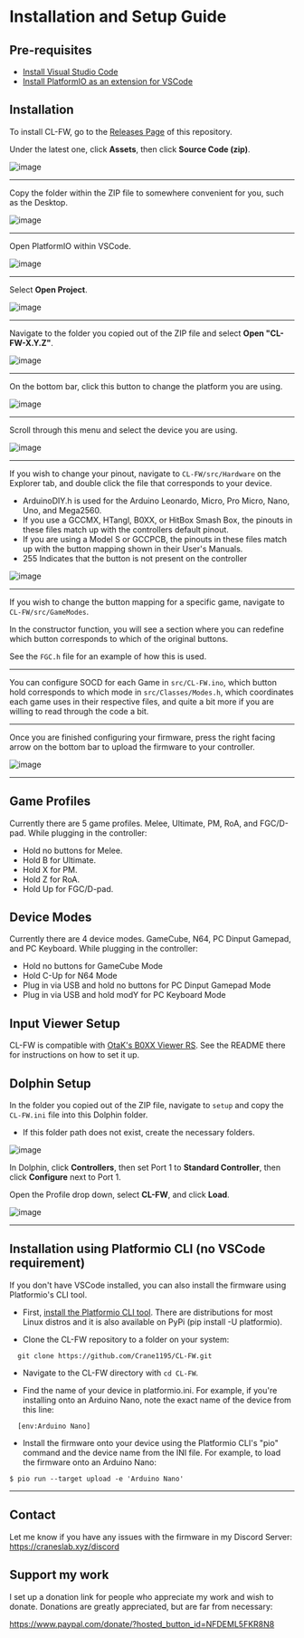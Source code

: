 # Installation and Setup Guide

## Pre-requisites

- [Install Visual Studio Code](https://code.visualstudio.com/Download)
- [Install PlatformIO as an extension for VSCode](https://platformio.org/install/ide?install=vscode)

## Installation

To install CL-FW, go to the [Releases Page](https://github.com/Crane1195/CL-FW/releases) of this repository.

Under the latest one, click **Assets**, then click **Source Code (zip)**.

![image](../images/DownloadRelease.png)

---

Copy the folder within the ZIP file to somewhere convenient for you, such as the Desktop.

![image](../images/ExtractFolder.png)

---

Open PlatformIO within VSCode.

![image](../images/OpenPlatformIO.png)

---

Select **Open Project**.

![image](../images/OpenProject.png)

---

Navigate to the folder you copied out of the ZIP file and select **Open "CL-FW-X.Y.Z"**.

![image](../images/OpenProject2.png)

---

On the bottom bar, click this button to change the platform you are using.

![image](../images/SelectEnv.png)

---

Scroll through this menu and select the device you are using.

![image](../images/SelectEnv2.png)

---

If you wish to change your pinout, navigate to `CL-FW/src/Hardware` on the Explorer tab, and double click the file that corresponds to your device.
- ArduinoDIY.h is used for the Arduino Leonardo, Micro, Pro Micro, Nano, Uno, and Mega2560.
- If you use a GCCMX, HTangl, B0XX, or HitBox Smash Box, the pinouts in these files match up with the controllers default pinout.
- If you are using a Model S or GCCPCB, the pinouts in these files match up with the button mapping shown in their User's Manuals.
- 255 Indicates that the button is not present on the controller

![image](../images/PinoutEdit.png)

---

If you wish to change the button mapping for a specific game, navigate to `CL-FW/src/GameModes`.

In the constructor function, you will see a section where you can redefine which button corresponds to which of the original buttons.

See the `FGC.h` file for an example of how this is used.

---

You can configure SOCD for each Game in `src/CL-FW.ino`, which button hold corresponds to which mode in `src/Classes/Modes.h`, which coordinates each game uses in their respective files, and quite a bit more if you are willing to read through the code a bit.

---

Once you are finished configuring your firmware, press the right facing arrow on the bottom bar to upload the firmware to your controller.

![image](../images/Upload.png)

---

## Game Profiles
Currently there are 5 game profiles. Melee, Ultimate, PM, RoA, and FGC/D-pad. While plugging in the controller:
* Hold no buttons for Melee.
* Hold B for Ultimate.
* Hold X for PM.
* Hold Z for RoA.
* Hold Up for FGC/D-pad.

## Device Modes
Currently there are 4 device modes. GameCube, N64, PC Dinput Gamepad, and PC Keyboard. While plugging in the controller:
* Hold no buttons for GameCube Mode
* Hold C-Up for N64 Mode
* Plug in via USB and hold no buttons for PC Dinput Gamepad Mode
* Plug in via USB and hold modY for PC Keyboard Mode

## Input Viewer Setup
CL-FW is compatible with [OtaK's B0XX Viewer RS](https://github.com/OtaK/b0xx-viewer-rs). See the README there for instructions on how to set it up.

## Dolphin Setup
In the folder you copied out of the ZIP file, navigate to `setup` and copy the `CL-FW.ini` file into this Dolphin folder.
- If this folder path does not exist, create the necessary folders.

![image](../images/DolphinConfigPath.png)

In Dolphin, click **Controllers**, then set Port 1 to **Standard Controller**, then click **Configure** next to Port 1.

Open the Profile drop down, select **CL-FW**, and click **Load**.

![image](../images/DolphinControllerConfig.png)

---

## Installation using Platformio CLI (no VSCode requirement)

If you don't have VSCode installed, you can also install the firmware using Platformio's CLI tool.

- First, [install the Platformio CLI tool](https://platformio.org/install/cli). There are distributions for most Linux distros and it is also available on PyPi (pip install -U platformio).

- Clone the CL-FW repository to a folder on your system:
```
  git clone https://github.com/Crane1195/CL-FW.git
```

- Navigate to the CL-FW directory with `cd CL-FW`.

- Find the name of your device in platformio.ini. For example, if you're installing onto an Arduino Nano, note the exact name of the device from this line:
```
  [env:Arduino Nano]
```

- Install the firmware onto your device using the Platformio CLI's "pio" command and the device name from the INI file. For example, to load the firmware onto an Arduino Nano:
```
$ pio run --target upload -e 'Arduino Nano'
```

---

## Contact
Let me know if you have any issues with the firmware in my Discord Server:
https://craneslab.xyz/discord

## Support my work
I set up a donation link for people who appreciate my work and wish to donate. Donations are greatly appreciated, but are far from necessary:

https://www.paypal.com/donate/?hosted_button_id=NFDEML5FKR8N8
